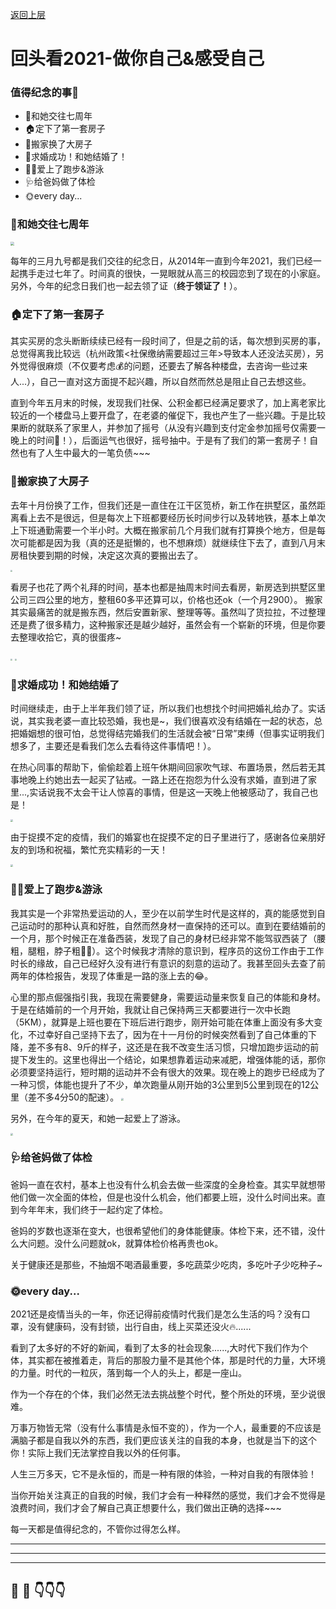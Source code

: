[返回上层](index)
# 回头看2021-做你自己&感受自己
### 值得纪念的事📸
* 👫和她交往七周年
* 🏠定下了第一套房子
* 🚚搬家换了大房子
* 🎊求婚成功！和她结婚了！
* 🏃🏻爱上了跑步&游泳
* 🩺给爸妈做了体检
* 🌞every day...

### 👫和她交往七周年
<img src="https://dxsn-1300740068.cos.ap-nanjing.myqcloud.com/clipboard_20211226_093117.png" style="zoom:40%;" />

每年的三月九号都是我们交往的纪念日，从2014年一直到今年2021，我们已经一起携手走过七年了。时间真的很快，一晃眼就从高三的校园恋到了现在的小家庭。另外，今年的纪念日我们也一起去领了证（**终于领证了！**）。
### 🏠定下了第一套房子
其实买房的念头断断续续已经有一段时间了，但是之前的话，每次想到买房的事，总觉得离我比较远（杭州政策<社保缴纳需要超过三年>导致本人还没法买房），另外觉得很麻烦（不仅要考虑💰的问题，还要去了解各种楼盘，去咨询一些过来人...），自己一直对这方面提不起兴趣，所以自然而然总是阻止自己去想这些。

直到今年五月末的时候，发现我们社保、公积金都已经满足要求了，加上离老家比较近的一个楼盘马上要开盘了，在老婆的催促下，我也产生了一些兴趣。于是比较果断的就联系了家里人，并参加了摇号（从没有兴趣到支付定金参加摇号仅需要一晚上的时间😬！），后面运气也很好，摇号抽中。于是有了我们的第一套房子！自然也有了人生中最大的一笔负债~~~
### 🚚搬家换了大房子
去年十月份换了工作，但我们还是一直住在江干区笕桥，新工作在拱墅区，虽然距离看上去不是很远，但是每次上下班都要经历长时间步行以及转地铁，基本上单次上下班通勤需要一个半小时。大概在搬家前几个月我们就有打算换个地方，但是每次可能都是因为我（真的还是挺懒的，也不想麻烦）就继续住下去了，直到八月末房租快要到期的时候，决定这次真的要搬出去了。

<img src="https://dxsn-1300740068.cos.ap-nanjing.myqcloud.com/clipboard_20211229_094850.png" style="zoom:20%;" />

看房子也花了两个礼拜的时间，基本也都是抽周末时间去看房，新房选到拱墅区里公司三四公里的地方，整租60多平还算可以，价格也还ok（一个月2900）。
搬家其实最痛苦的就是搬东西，然后安置新家、整理等等。虽然叫了货拉拉，不过整理还是费了很多精力，这种搬家还是越少越好，虽然会有一个崭新的环境，但是你要去整理收拾它，真的很蛋疼~

<img src="https://dxsn-1300740068.cos.ap-nanjing.myqcloud.com/clipboard_20211229_094927.png" style="zoom:20%;" />
<img src="https://dxsn-1300740068.cos.ap-nanjing.myqcloud.com/clipboard_20211229_094937.png" style="zoom:20%;" />

### 🎊求婚成功！和她结婚了
时间继续走，由于上半年我们领了证，所以我们也想找个时间把婚礼给办了。实话说，其实我老婆一直比较恐婚，我也是~，我们很喜欢没有结婚在一起的状态，总把婚姻想的很可怕，总觉得结完婚我们的生活就会被“日常”束缚（但事实证明我们想多了，主要还是看我们怎么去看待这件事情吧！）。

在热心同事的帮助下，偷偷趁着上班午休期间回家吹气球、布置场景，然后若无其事地晚上约她出去一起买了钻戒。一路上还在抱怨为什么没有求婚，直到进了家里...,实话说我不太会干让人惊喜的事情，但是这一天晚上他被感动了，我自己也是！

<img src="https://dxsn-1300740068.cos.ap-nanjing.myqcloud.com/clipboard_20211226_104407.png" style="zoom:25%;" />

由于捉摸不定的疫情，我们的婚宴也在捉摸不定的日子里进行了，感谢各位亲朋好友的到场和祝福，繁忙充实精彩的一天！

<img src="https://dxsn-1300740068.cos.ap-nanjing.myqcloud.com/clipboard_20211226_104057.png" style="zoom:25%;" />

### 🏃🏻爱上了跑步&游泳
我其实是一个非常热爱运动的人，至少在以前学生时代是这样的，真的能感觉到自己运动时的那种认真和好胜，自然而然身材一直保持的还可以。直到在要结婚前的一个月，那个时候正在准备西装，发现了自己的身材已经非常不能驾驭西装了（腰粗，腿粗，脖子粗😶‍🌫️）。这个时候我才清除的意识到，程序员的这份工作由于工作时长的缘故，自己已经好久没有进行有意识的刻意的运动了。我甚至回头去查了前两年的体检报告，发现了体重是一路的涨上去的😂。


心里的那点倔强指引我，我现在需要健身，需要运动量来恢复自己的体能和身材。于是在结婚前的一个月开始，我就让自己保持两三天都要进行一次中长跑（5KM），就算是上班也要在下班后进行跑步，刚开始可能在体重上面没有多大变化，不过幸好自己坚持下去了，因为在十一月份的时候突然看到了自己体重的下降，差不多有8、9斤的样子，这还是在我不改变生活习惯，只增加跑步运动的前提下发生的。这里也得出一个结论，如果想靠着运动来减肥，增强体能的话，那你必须要坚持运行，短时期的运动并不会有很大的效果。现在晚上的跑步已经成为了一种习惯，体能也提升了不少，单次跑量从刚开始的3公里到5公里到现在的12公里（差不多4分50的配速）。
<img src="https://dxsn-1300740068.cos.ap-nanjing.myqcloud.com/clipboard_20211229_102406.png" style="zoom:25%;" />

另外，在今年的夏天，和她一起爱上了游泳。

<img src="https://dxsn-1300740068.cos.ap-nanjing.myqcloud.com/clipboard_20211229_101803.png" style="zoom:25%;" />

### 🩺给爸妈做了体检
爸妈一直在农村，基本上也没有什么机会去做一些深度的全身检查。其实早就想带他们做一次全面的体检，但是也没什么机会，他们都要上班，没什么时间出来。直到今年年末，我们终于一起约定了体检。

爸妈的岁数也逐渐在变大，也很希望他们的身体能健康。体检下来，还不错，没什么大问题。没什么问题就ok，就算体检价格再贵也ok。

关于健康还是那些，不抽烟不喝酒最重要，多吃蔬菜少吃肉，多吃叶子少吃种子~

### 🌞every day...
2021还是疫情当头的一年，你还记得前疫情时代我们是怎么生活的吗？没有口罩，没有健康码，没有封锁，出行自由，线上买菜还没火🔥......

看到了太多好的不好的新闻，看到了太多的社会现象......,大时代下我们作为个体，其实都在被推着走，背后的那股力量不是其他个体，那是时代的力量，大环境的力量。时代的一粒灰，落到每一个人的头上，都是一座山。

作为一个存在的个体，我们必然无法去挑战整个时代，整个所处的环境，至少说很难。

万事万物皆无常（没有什么事情是永恒不变的），作为一个人，最重要的不应该是满脑子都是自我以外的东西，我们更应该关注的自我的本身，也就是当下的这个你！实际上我们无法掌控自我以外的任何事。

人生三万多天，它不是永恒的，而是一种有限的体验，一种对自我的有限体验！

当你开始关注真正的自我的时候，我们才会有一种释然的感觉，我们才会不觉得是浪费时间，我们才会了解自己真正想要什么，我们做出正确的选择~~~

每一天都是值得纪念的，不管你过得怎么样。

---
---
---


## 🤔  💭 👇👇👇

<script src="https://utteranc.es/client.js"
        repo="dongxishaonian/issue-posted"
        issue-term="pathname"
        label="🙂🙃😡🥶😬🤣😄"
        theme="github-light"
        crossorigin="anonymous"
        async>
</script>

